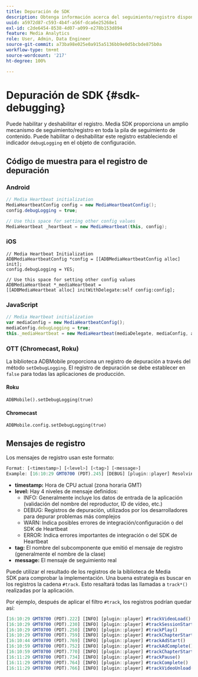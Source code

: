 ```yaml
---
title: Depuración de SDK
description: Obtenga información acerca del seguimiento/registro disponible en Media SDK.
uuid: a5972d87-c593-4b4f-a56f-dca6e25268e1
exl-id: c2de6454-8538-4d07-a099-e278b153d894
feature: Media Analytics
role: User, Admin, Data Engineer
source-git-commit: a73ba98e025e0a915a5136bb9e0d5bcbde875b0a
workflow-type: tm+mt
source-wordcount: '217'
ht-degree: 100%

---
```


# Depuración de SDK {#sdk-debugging}

Puede habilitar y deshabilitar el registro. Media SDK proporciona un amplio mecanismo de seguimiento/registro en toda la pila de seguimiento de contenido. Puede habilitar o deshabilitar este registro estableciendo el indicador `debugLogging` en el objeto de configuración.

## Código de muestra para el registro de depuración

### Android

```java
// Media Heartbeat initialization
MediaHeartbeatConfig config = new MediaHeartbeatConfig();
config.debugLogging = true;

// Use this space for setting other config values
MediaHeartbeat _heartbeat = new MediaHeartbeat(this, config);
```

### iOS

```
// Media Heartbeat Initialization
ADBMediaHeartbeatConfig *config = [[ADBMediaHeartbeatConfig alloc] init];
config.debugLogging = YES;

// Use this space for setting other config values
ADBMediaHeartbeat *_mediaHeartbeat =  
[[ADBMediaHeartbeat alloc] initWithDelegate:self config:config];
```

### JavaScript

```js
// Media Heartbeat initialization
var mediaConfig = new MediaHeartbeatConfig();
mediaConfig.debugLogging = true;
this._mediaHeartbeat = new MediaHeartbeat(mediaDelegate, mediaConfig, appMeasurement);
```

### OTT (Chromecast, Roku)

La biblioteca ADBMobile proporciona un registro de depuración a través del método `setDebugLogging`. El registro de depuración se debe establecer en `false` para todas las aplicaciones de producción.

#### Roku

```
ADBMobile().setDebugLogging(true)
```

#### Chromecast

```
ADBMobile.config.setDebugLogging(true)
```

## Mensajes de registro

Los mensajes de registro usan este formato:

```js
Format: [<timestamp>] [<level>] [<tag>] [<message>]
Example: [16:10:29 GMT­0700 (PDT).245] [DEBUG] [plugin::player] Resolving qos.startupTime: 0
```

* **timestamp:** Hora de CPU actual (zona horaria GMT)
* **level:** Hay 4 niveles de mensaje definidos:
   * INFO: Generalmente incluye los datos de entrada de la aplicación (validación del nombre del reproductor, ID de vídeo, etc.)
   * DEBUG: Registros de depuración, utilizados por los desarrolladores para depurar problemas más complejos
   * WARN: Indica posibles errores de integración/configuración o del SDK de Heartbeat
   * ERROR: Indica errores importantes de integración o del SDK de Heartbeat
* **tag:** El nombre del subcomponente que emitió el mensaje de registro (generalmente el nombre de la clase)
* **message:** El mensaje de seguimiento real

Puede utilizar el resultado de los registros de la biblioteca de Media SDK para comprobar la implementación. Una buena estrategia es buscar en los registros la cadena `#track`. Esto resaltará todas las llamadas a `track*()` realizadas por la aplicación.

Por ejemplo, después de aplicar el filtro `#track`, los registros podrían quedar así:

```js
[16:10:29 GMT­0700 (PDT).222] [INFO] [plugin::player] #trackVideoLoad()
[16:10:29 GMT­0700 (PDT).230] [INFO] [plugin::player] #trackSessionStart()
[16:10:29 GMT­0700 (PDT).250] [INFO] [plugin::player] #trackPlay()
[16:10:29 GMT­0700 (PDT).759] [INFO] [plugin::player] #trackChapterStart()
[16:10:44 GMT­0700 (PDT).769] [INFO] [plugin::player] #trackAdStart()
[16:10:59 GMT­0700 (PDT).752] [INFO] [plugin::player] #trackAdComplete()
[16:10:59 GMT­0700 (PDT).770] [INFO] [plugin::player] #trackChapterStart()
[16:11:29 GMT­0700 (PDT).734] [INFO] [plugin::player] #trackPause()
[16:11:29 GMT­0700 (PDT).764] [INFO] [plugin::player] #trackComplete()
[16:11:29 GMT­0700 (PDT).766] [INFO] [plugin::player] #trackVideoUnload()
```
